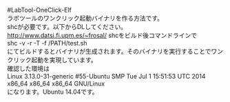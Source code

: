 #LabTool-OneClick-Elf  
ラボツールのワンクリック起動バイナリを作る方法です。  
shcが必要です。以下からDLしてください。  
http://www.datsi.fi.upm.es/~frosal/
shcをビルド後コマンドラインで  
shc -v -r -T -f /PATH/test.sh  
にてビルドするとバイナリが生成されます。そのバイナリを実行することでワンクリック起動を実現しています。  
確認した環境は  
Linux 3.13.0-31-generic #55-Ubuntu SMP Tue Jul 1 15:51:53 UTC 2014 x86_64 x86_64 x86_64 GNU/Linux  
になります。Ubuntu 14.04です。
